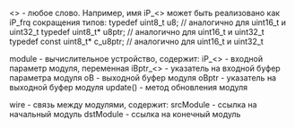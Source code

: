 <> - любое слово. Например, имя iP_<> может быть реализовано как iP_frq
сокращения типов:
typedef uint8_t  u8;            // аналогично для uint16_t и uint32_t
typedef uint8_t* u8ptr;         // аналогично для uint16_t и uint32_t
typedef const uint8_t* c_u8ptr; // аналогично для uint16_t и uint32_t  



module    - вычислительное устройство, содержит:
iP_<>     - входной параметр модуля, переменная
iBptr_<>  - указатель на входной буфер параметра модуля
oB        - выходной буфер модуля
oBptr     - указатель на выходной буфер модуля
update()  - метод обновления модуля

wire      - связь между модулями, содержит:
srcModule - ссылка на начальный модуль
dstModule - ссылка на конечный модуль
